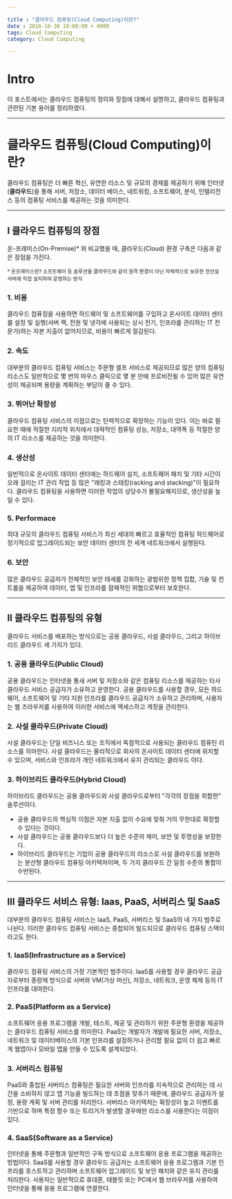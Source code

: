 ```yaml
---

title : "클라우드 컴퓨팅(Cloud Computing)이란?"
date : 2018-10-30 10:00:00 + 0000
tags: Cloud Computing
category: Cloud Computing

---
```


# Intro
이 포스트에서는 클라우드 컴퓨팅의 정의와 장점에 대해서 설명하고, 클라우드 컴퓨팅과 관련된 기본 용어를 정리하였다.

***

# 클라우드 컴퓨팅(Cloud Computing)이란?
클라우드 컴퓨팅은 더 빠른 혁신, 유연한 리소스 및 규모의 경제를 제공하기 위해 인터넷(**클라우드**)을 통해 서버, 저장소, 데이터 베이스, 네트워킹, 소프트웨어, 분석, 인텔리전스 등의 컴퓨팅 서비스를 제공하는 것을 의미한다.

***

## Ⅰ 클라우드 컴퓨팅의 장점
온-프레미스(On-Premise)* 와 비교했을 때, 클라우드(Cloud) 환경 구축은 다음과 같은 장점을 가진다.

<sub>* 온프레미스란? 소프트웨어 등 솔루션을 클라우드와 같이 원격 환경이 아닌 자체적으로 보유한 전산실 서버에 직접 설치하여 운영하는 방식</sub>

### 1. 비용
클라우드 컴퓨칭을 사용하면 하드웨어 및 소프트웨어를 구입하고 온사이트 데이터 센터를 설정 및 실행(서버 랙, 전원 및 냉각에 사용되는 상시 전기, 인프라를 관리하는 IT 전문가)하는 자본 지출이 없어지므로, 비용이 빠르게 절감된다.

### 2. 속도
대부분의 클라우드 컴퓨팅 서비스는 주문형 셀프 서비스로 제공되므로 많은 양의 컴퓨팅 리소스도 일반적으로 몇 번의 마우스 클릭으로 몇 분 만에 프로비전될 수 있어 많은 유연성이 제공되며 용량을 계획하는 부담이 줄 수 있다.

### 3. 뛰어난 확장성
클라우드 컴퓨팅 서비스의 이점으로는 탄력적으로 확장하는 기능이 있다. 이는 바로 필요한 때에 적절한 지리적 위치에서 대략적인 컴퓨팅 성능, 저장소, 대역폭 등 적절한 양의 IT 리소스를 제공하는 것을 의미한다.

### 4. 생산성
일반적으로 온사이트 데이터 센터에는 하드웨어 설치, 소프트웨어 패치 및 기타 시간이 오래 걸리는 IT 관리 작업 등 많은 "래킹과 스태킹(racking and stacking)"이 필요하다. 클라우드 컴퓨팅을 사용하면 이러한 작업의 상당수가 불필요해지므로, 생산성을 높일 수 있다.

### 5. Performace
최대 규모의 클라우드 컴퓨팅 서비스가 최신 세대의 빠르고 효율적인 컴퓨팅 하드웨어로 정기적으로 업그레이드되는 보안 데이터 센터의 전 세계 네트워크에서 실행된다.

### 6. 보안
많은 클라우드 공급자가 전체적인 보안 태세를 강화하는 광범위한 정책 집합, 기술 및 컨트롤을 제공하여 데이터, 앱 및 인프라를 잠재적인 위협으로부터 보호한다.

***

## Ⅱ 클라우드 컴퓨팅의 유형
클라우드 서비스를 배포하는 방식으로는 공용 클라우드, 사설 클라우드, 그리고 하이브리드 클라우드 세 가지가 있다.

### 1. 공용 클라우드(Public Cloud)
공용 클라우드는 인터넷을 통새 서버 및 저장소와 같은 컴퓨팅 리소스를 제공하는 타사 클라우드 서비스 공급자가 소유하고 운영한다. 공용 클라우드를 사용할 경우, 모든 하드웨어, 소프트웨어 및 기타 지원 인프라를 클라우드 공급자가 소유하고 관리하며, 사용자는 웹 즈라우저를 사용하여 이러한 서비스에 엑세스하고 계정을 관리한다.

### 2. 사설 클라우드(Private Cloud)
사설 클라우드는 단일 비즈니스 또는 조직에서 독점적으로 사용되는 클라우드 컴퓨틴 리소스를 의마한다. 사설 클라우드는 물리적으로 회사의 온사이트 데이터 센터에 위치할 수 있으며, 서비스와 인프라가 개인 네트워크에서 유지 관리되는 클라우드 이다.

### 3. 하이브리드 클라우드(Hybrid Cloud)
하이브리드 클라우드는 공용 클라우드와 사설 클라우드로부터 "각각의 장점을 취합한" 솔루션이다.
- 공용 클라우드의 핵심적 이점은 자본 지출 없이 수요에 맞춰 거의 무한대로 확장할 수 있다는 것이다.
- 사설 클라우드는 공용 클라우드보다 더 높은 수준의 제어, 보안 및 투명성을 보장한다.
- 하이브리드 클라우드는 기업이 공용 클라우드의 리소스로 사설 클라우드를 보완하는 분산형 클라우드 컴퓨팅 아키텍처이며, 두 가지 클라우드 간 일정 수준의 통합이 수반된다.

***

## Ⅲ 클라우드 서비스 유형: Iaas, PaaS, 서버리스 및 SaaS
대부분의 클라우드 컴퓨팅 서비스는 IaaS, PaaS, 서버리스 및 SaaS의 네 가지 범주로 나뉜다. 이러한 클라우드 컴퓨팅 서비스는 중첩되어 빌드되므로 클라우드 컴퓨팅 스택이라고도 한다.

### 1. IaaS(Infrastructure as a Service)
클라우드 컴퓨팅 서비스의 가장 기본적인 범주이다. IaaS를 사용할 경우 클라우드 공급자로부터 종량제 방식으로 서버와 VM(가상 머신), 저장소, 네트워크, 운영 체제 등의 IT 인프라를 대여한다.

### 2. PaaS(Platform as a Service)
소프트웨어 응용 프로그램을 개발, 테스트, 제공 및 관리하기 위한 주문형 환경을 제공하는 클라우드 컴퓨팅 서비스를 의미한다. PaaS는 개발자가 개발에 필요한 서버, 저장소, 네트워크 및 데이터베이스의 기본 인프라를 설정하거나 관리할 필요 없이 더 쉽고 빠르게 웹앱이나 모바일 앱을 만들 수 있도록 설계되었다.

### 3. 서버리스 컴퓨팅
PaaS와 중첩된 서버리스 컴퓨팅은 필요한 서버와 인프라를 지속적으로 관리하는 데 시간을 소비하지 않고 앱 기능을 빌드하는 데 초점을 맞추기 때문에, 클라우드 공급자가 설정, 용량 계획 및 서버 관리를 처리한다. 서버리스 아키텍처는 확장성이 높고 이벤트를 기반으로 하며 특정 함수 또는 트리거가 발생할 경우에만 리소스를 사용한다는 이점이 있다.

### 4. SaaS(Software as a Service)
인터넷을 통해 주문형과 일반적인 구독 방식으로 소프트웨어 응용 프로그램을 제공하는 방법이다. SaaS를 사용할 경우 클라우드 공급자는 소프트웨어 응용 프로그램과 기본 인프라를 호스트하고 관리하며 소프트웨어 업그레이드 및 보안 패치와 같은 유지 관리를 처리한다. 사용자는 일반적으로 휴대폰, 태블릿 또는 PC에서 웹 브라우저를 사용하여 인터넷을 통해 응용 프로그램에 연결한다.

